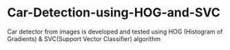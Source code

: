 # Car-Detection-using-HOG-and-SVC
Car detector from images is developed and tested using HOG (Histogram of Gradients) &amp; SVC(Support Vector Classifier) algorithm
